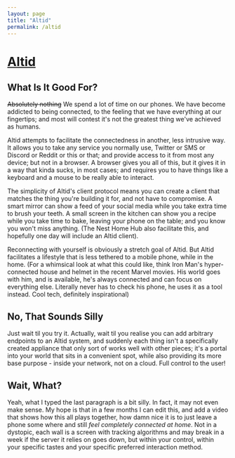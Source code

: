 ```yaml
---
layout: page
title: "Altid"
permalink: /altid
---
```


# [Altid](https://altid.github.io)

## What Is It Good For?

~~Absolutely nothing~~
We spend a lot of time on our phones. We have become addicted to being connected, to the feeling that we have everything at our fingertips; and most will contest it's not the greatest thing we've achieved as humans. 

Altid attempts to facilitate the connectedness in another, less intrusive way.  It allows you to take any service you normally use, Twitter or SMS or Discord or Reddit or this or that; and provide access to it from most any device; but not in a browser. A browser gives you all of this, but it gives it in a way that kinda sucks, in most cases; and requires you to have things like a keyboard and a mouse to be really able to interact. 

The simplicity of Altid's client protocol means you can create a client that matches the thing you're building it for, and not have to compromise. A smart mirror can show a feed of your social media while you take extra time to brush your teeth. A small screen in the kitchen can show you a recipe while you take time to bake, leaving your phone on the table; and you know you won't miss anything. (The Nest Home Hub also facilitate this, and hopefully one day will include an Altid client). 

Reconnecting with yourself is obviously a stretch goal of Altid. But Altid facilitates a lifestyle that is less tethered to a mobile phone, while in the home. (For a whimsical look at what this could like, think Iron Man's hyper-connected house and helmet in the recent Marvel movies. His world goes with him, and is available, he's always connected and can focus on everything else. Literally never has to check his phone, he uses it as a tool instead. Cool tech, definitely inspirational)

## No, That Sounds Silly

Just wait til you try it. Actually, wait til you realise you can add arbitrary endpoints to an Altid system, and suddenly each thing isn't a specifically created appliance that only sort of works well with other pieces; it's a portal into your world that sits in a convenient spot, while also providing its more base purpose - inside your network, not on a cloud. Full control to the user! 

## Wait, What?

Yeah, what I typed the last paragraph is a bit silly. In fact, it may not even make sense. My hope is that in a few months I can edit this, and add a video that shows how this all plays together, how damn nice it is to just leave a phone some where and still _feel completely connected at home_. Not in a dystopic, each wall is a screen with tracking algorithms and may break in a week if the server it relies on goes down, but within your control, within your specific tastes and your specific preferred interaction method. 
